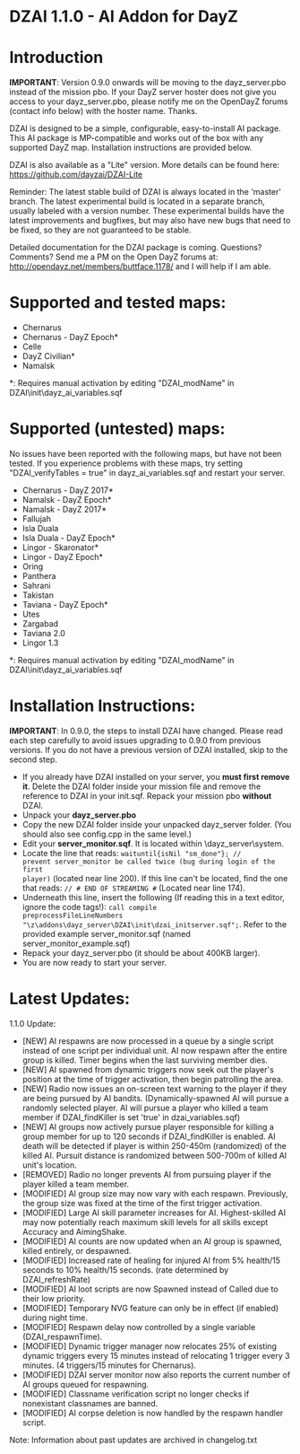 DZAI 1.1.0 - AI Addon for DayZ
============


Introduction
============
<b>IMPORTANT</b>: Version 0.9.0 onwards will be moving to the dayz_server.pbo instead of the mission pbo. If your DayZ server hoster does not give you access to your dayz_server.pbo, please notify me on the OpenDayZ forums (contact info below) with the hoster name. Thanks.

DZAI is designed to be a simple, configurable, easy-to-install AI package. This AI package is MP-compatible and works out of the box with any supported DayZ map. Installation instructions are provided below.

DZAI is also available as a "Lite" version. More details can be found here: https://github.com/dayzai/DZAI-Lite

Reminder: The latest stable build of DZAI is always located in the 'master' branch. The latest experimental build is located in a separate branch, usually labeled with a version number. These experimental builds have the latest improvements and bugfixes, but may also have new bugs that need to be fixed, so they are not guaranteed to be stable.

Detailed documentation for the DZAI package is coming. Questions? Comments? Send me a PM on the Open DayZ forums at: http://opendayz.net/members/buttface.1178/ and I will help if I am able.

Supported and tested maps:
============
- Chernarus
- Chernarus - DayZ Epoch*
- Celle
- DayZ Civilian*
- Namalsk

*: Requires manual activation by editing "DZAI_modName" in DZAI\init\dayz_ai_variables.sqf

Supported (untested) maps:
============
No issues have been reported with the following maps, but have not been tested. If you experience problems with these maps, try setting "DZAI_verifyTables = true" in dayz_ai_variables.sqf and restart your server.
- Chernarus - DayZ 2017*
- Namalsk - DayZ Epoch*
- Namalsk - DayZ 2017*
- Fallujah
- Isla Duala
- Isla Duala - DayZ Epoch*
- Lingor - Skaronator*
- Lingor - DayZ Epoch*
- Oring
- Panthera
- Sahrani
- Takistan
- Taviana - DayZ Epoch*
- Utes
- Zargabad
- Taviana 2.0
- Lingor 1.3


*: Requires manual activation by editing "DZAI_modName" in DZAI\init\dayz_ai_variables.sqf


Installation Instructions:
============
<b>IMPORTANT</b>: In 0.9.0, the steps to install DZAI have changed. Please read each step carefully to avoid issues upgrading to 0.9.0 from previous versions. If you do not have a previous version of DZAI installed, skip to the second step.
- If you already have DZAI installed on your server, you <b>must first remove it</b>. Delete the DZAI folder inside your mission file and remove the reference to DZAI in your init.sqf. Repack your mission pbo <b>without</b> DZAI.
- Unpack your <b>dayz_server.pbo</b>
- Copy the new DZAI folder inside your unpacked dayz_server folder. (You should also see config.cpp in the same level.)
- Edit your <b>server_monitor.sqf</b>. It is located within \dayz_server\system. 
- Locate the line that reads: <code>waituntil{isNil "sm_done"}; // prevent server_monitor be called twice (bug during login of the first player)</code> (located near line 200). If this line can't be located, find the one that reads: <code>// # END OF STREAMING #</code> (Located near line 174).
- Underneath this line, insert the following (If reading this in a text editor, ignore the code tags!): <code>call compile preprocessFileLineNumbers "\z\addons\dayz_server\DZAI\init\dzai_initserver.sqf";</code>. Refer to the provided example server_monitor.sqf (named server_monitor_example.sqf)
- Repack your dayz_server.pbo (it should be about 400KB larger).
- You are now ready to start your server.

Latest Updates:
============

1.1.0 Update:

- [NEW] AI respawns are now processed in a queue by a single script instead of one script per individual unit. AI now respawn after the entire group is killed. Timer begins when the last surviving member dies.
- [NEW] AI spawned from dynamic triggers now seek out the player's position at the time of trigger activation, then begin patrolling the area.
- [NEW] Radio now issues an on-screen text warning to the player if they are being pursued by AI bandits. (Dynamically-spawned AI will pursue a randomly selected player. AI will pursue a player who killed a team member if DZAI_findKiller is set 'true' in dzai_variables.sqf)
- [NEW] AI groups now actively pursue player responsible for killing a group member for up to 120 seconds if DZAI_findKiller is enabled. AI death will be detected if player is within 250-450m (randomized) of the killed AI. Pursuit distance is randomized between 500-700m of killed AI unit's location.
- [REMOVED] Radio no longer prevents AI from pursuing player if the player killed a team member.
- [MODIFIED] AI group size may now vary with each respawn. Previously, the group size was fixed at the time of the first trigger activation.
- [MODIFIED] Large AI skill parameter increases for AI. Highest-skilled AI may now potentially reach maximum skill levels for all skills except Accuracy and AimingShake.
- [MODIFIED] AI counts are now updated when an AI group is spawned, killed entirely, or despawned.
- [MODIFIED] Increased rate of healing for injured AI from 5% health/15 seconds to 10% health/15 seconds. (rate determined by DZAI_refreshRate)
- [MODIFIED] AI loot scripts are now Spawned instead of Called due to their low priority.
- [MODIFIED] Temporary NVG feature can only be in effect (if enabled) during night time.
- [MODIFIED] Respawn delay now controlled by a single variable (DZAI_respawnTime).
- [MODIFIED] Dynamic trigger manager now relocates 25% of existing dynamic triggers every 15 minutes instead of relocating 1 trigger every 3 minutes. (4 triggers/15 minutes for Chernarus).
- [MODIFIED] DZAI server monitor now also reports the current number of AI groups queued for respawning.
- [MODIFIED] Classname verification script no longer checks if nonexistant classnames are banned.
- [MODIFIED] AI corpse deletion is now handled by the respawn handler script.

Note: Information about past updates are archived in changelog.txt
